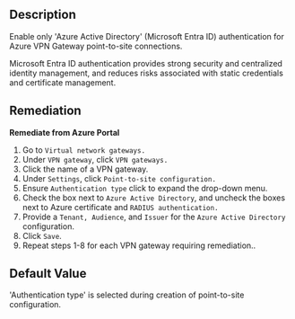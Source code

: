 ## Description

Enable only 'Azure Active Directory' (Microsoft Entra ID) authentication for Azure VPN Gateway point-to-site connections.

Microsoft Entra ID authentication provides strong security and centralized identity management, and reduces risks associated with static credentials and certificate management.

## Remediation

**Remediate from Azure Portal**

1. Go to `Virtual network gateways.`
2. Under `VPN gateway`, click `VPN gateways.`
3. Click the name of a VPN gateway.
4. Under `Settings`, click `Point-to-site configuration.`
5. Ensure `Authentication type` click to expand the drop-down menu.
6. Check the box next to `Azure Active Directory`, and uncheck the boxes next to Azure certificate and `RADIUS authentication.`
7. Provide a `Tenant, Audience`, and `Issuer` for the `Azure Active Directory` configuration.
8. Click `Save`.
9. Repeat steps 1-8 for each VPN gateway requiring remediation..

## Default Value

'Authentication type' is selected during creation of point-to-site configuration.